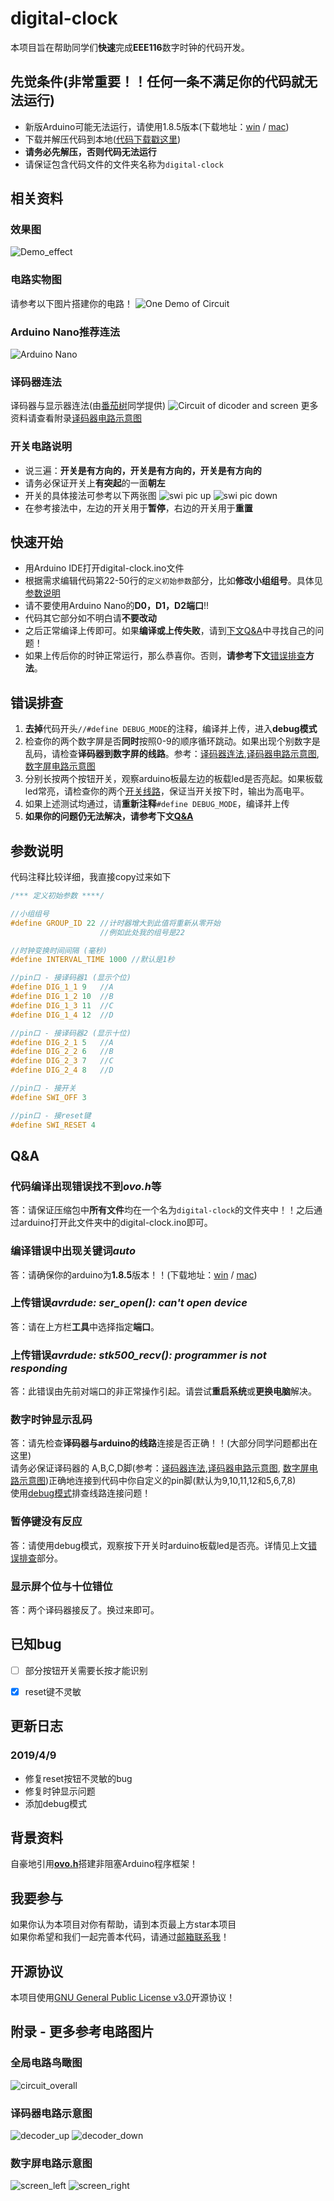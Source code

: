 # digital-clock

本项目旨在帮助同学们**快速**完成**EEE116**数字时钟的代码开发。

## 先觉条件(非常重要！！任何一条不满足你的代码就无法运行)
 - 新版Arduino可能无法运行，请使用1.8.5版本(下载地址：[win](https://cloud.yimian.xyz/install/arduino/1.8.5/arduino-1.8.5-windows.zip) / [mac](https://cloud.yimian.xyz/install/arduino/1.8.5/arduino-1.8.5-macosx.zip))
 - 下载并解压代码到本地([代码下载戳这里](https://github.com/IoTcat/digital-clock/archive/master.zip))
 - **请务必先解压，否则代码无法运行**
 - 请保证包含代码文件的文件夹名称为`digital-clock`
 
## 相关资料
### 效果图
![Demo_effect](./pic/demo.gif)
### 电路实物图
请参考以下图片搭建你的电路！
![One Demo of Circuit](./pic/circuit_pic.jpg)
### Arduino Nano推荐连法
![Arduino Nano](./pic/nano_pic.jpg)

### 译码器连法
译码器与显示器连法(由[番茄树](https://tomatotrees.xyz)同学提供)
![Circuit of dicoder and screen](./pic/circuit-for-decoder.png)
更多资料请查看附录[译码器电路示意图](#译码器电路示意图)
 
### 开关电路说明
 - 说三遍：**开关是有方向的，开关是有方向的，开关是有方向的**
 - 请务必保证开关上**有突起**的一面**朝左**
 - 开关的具体接法可参考以下两张图
 ![swi pic up](./pic/swi_pic_up.jpg)  ![swi pic down](./pic/swi_pic_down.jpg)
 - 在参考接法中，左边的开关用于**暂停**，右边的开关用于**重置**

 
## 快速开始
 - 用Arduino IDE打开digital-clock.ino文件
 - 根据需求编辑代码第22-50行的`定义初始参数`部分，比如**修改小组组号**。具体见[参数说明](#参数说明)
 - 请不要使用Arduino Nano的**D0，D1，D2端口**!!
 - 代码其它部分如不明白请**不要改动**
 - 之后正常编译上传即可。如果**编译或上传失败**，请到[下文Q&A](#Q&A)中寻找自己的问题！
 - 如果上传后你的时钟正常运行，那么恭喜你。否则，**请参考下文**[错误排查](#错误排查)**方法**。
 
## 错误排查
 1. **去掉**代码开头`//#define DEBUG_MODE`的注释，编译并上传，进入**debug模式**
 2. 检查你的两个数字屏是否**同时**按照0-9的顺序循环跳动。如果出现个别数字是乱码，请检查**译码器到数字屏的线路**。参考：[译码器连法](#译码器连法),[译码器电路示意图](#译码器电路示意图), [数字屏电路示意图](#数字屏电路示意图)
 3. 分别长按两个按钮开关，观察arduino板最左边的板载led是否亮起。如果板载led常亮，请检查你的两个[开关线路](#开关电路说明)，保证当开关按下时，输出为高电平。
 4. 如果上述测试均通过，请**重新注释**`#define DEBUG_MODE`，编译并上传
 5. **如果你的问题仍无法解决，请参考下文[Q&A](#Q&A)**

## 参数说明
代码注释比较详细，我直接copy过来如下
````C++
/*** 定义初始参数 ****/

//小组组号
#define GROUP_ID 22 //计时器增大到此值将重新从零开始
                    //例如此处我的组号是22

//时钟变换时间间隔 (毫秒)
#define INTERVAL_TIME 1000 //默认是1秒

//pin口 - 接译码器1 (显示个位)
#define DIG_1_1 9   //A
#define DIG_1_2 10  //B
#define DIG_1_3 11  //C
#define DIG_1_4 12  //D

//pin口 - 接译码器2 (显示十位)
#define DIG_2_1 5   //A
#define DIG_2_2 6   //B
#define DIG_2_3 7   //C
#define DIG_2_4 8   //D

//pin口 - 接开关
#define SWI_OFF 3

//pin口 - 接reset键
#define SWI_RESET 4

````

## Q&A
### 代码编译出现错误找不到*ovo.h*等
答：请保证压缩包中**所有文件**均在一个名为`digital-clock`的文件夹中！！之后通过arduino打开此文件夹中的digital-clock.ino即可。

### 编译错误中出现关键词*auto*
答：请确保你的arduino为**1.8.5**版本！！(下载地址：[win](https://cloud.yimian.xyz/install/arduino/1.8.5/arduino-1.8.5-windows.zip) / [mac](https://cloud.yimian.xyz/install/arduino/1.8.5/arduino-1.8.5-macosx.zip))

### 上传错误*avrdude: ser_open(): can't open device*
答：请在上方栏**工具**中选择指定**端口**。

### 上传错误*avrdude: stk500_recv(): programmer is not responding*
答：此错误由先前对端口的非正常操作引起。请尝试**重启系统**或**更换电脑**解决。

### 数字时钟显示乱码
答：请先检查**译码器与arduino的线路**连接是否正确！！(大部分同学问题都出在这里)<br/>
请务必保证译码器的 A,B,C,D脚(参考：[译码器连法](#译码器连法),[译码器电路示意图](#译码器电路示意图), [数字屏电路示意图](#数字屏电路示意图))正确地连接到代码中你自定义的pin脚(默认为9,10,11,12和5,6,7,8)<br/>
使用[debug模式](#错误排查)排查线路连接问题！

### 暂停键没有反应
答：请使用debug模式，观察按下开关时arduino板载led是否亮。详情见上文[错误排查](#错误排查)部分。

### 显示屏个位与十位错位
答：两个译码器接反了。换过来即可。


## 已知bug
 - [ ] 部分按钮开关需要长按才能识别
 - [x] reset键不灵敏


## 更新日志
### 2019/4/9
 - 修复reset按钮不灵敏的bug
 - 修复时钟显示问题
 - 添加debug模式


## 背景资料
自豪地引用[**ovo.h**](https://github.com/eeeneko/arduino-ovo)搭建非阻塞Arduino程序框架！

## 我要参与
如果你认为本项目对你有帮助，请到本页最上方star本项目<br/>
如果你希望和我们一起完善本代码，请通过[邮箱联系我](mailto:i@iotcat.me)！

## 开源协议
本项目使用[GNU General Public License v3.0](./LICENSE)开源协议！

## 附录 - 更多参考电路图片

### 全局电路鸟瞰图
![circuit_overall](./pic/circuit_overall.jpg)

### 译码器电路示意图
![decoder_up](./pic/decoder_up.jpg)
![decoder_down](./pic/decoder_down.jpg)

### 数字屏电路示意图
![screen_left](./pic/screen_left.jpg)
![screen_right](./pic/screen_right.jpg)


